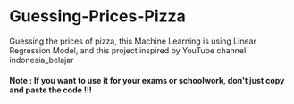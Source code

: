 # Guessing-Prices-Pizza

Guessing the prices of pizza, this Machine Learning is using Linear Regression Model, 
and this project inspired by YouTube channel indonesia_belajar

#### Note : If you want to use it for your exams or schoolwork, don't just copy and paste the code !!!

